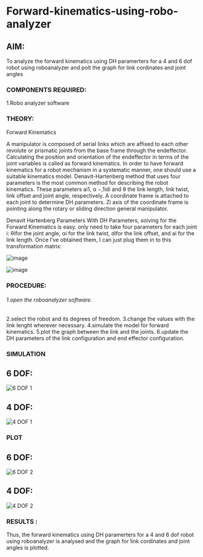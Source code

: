 # Forward-kinematics-using-robo-analyzer

## AIM: 
To analyze the forward kinematics using DH paramerters for a 4 and 6 dof robot using roboanalyzer and polt the graph for link cordinates and joint angles
### COMPONENTS REQUIRED:
1.Robo analyzer software  


### THEORY: 
  
Forward Kinematics

A manipulator is composed of serial links which are affixed to each other revolute or prismatic joints from the base frame through the endeffector. 
Calculating the position and orientation of the endeffector in terms of the joint variables is called as forward kinematics. 
In order to have forward kinematics for a robot mechanism in a systematic manner, one should use a suitable kinematics model. 
Denavit-Hartenberg method that uses four parameters is the most common method for describing the robot kinematics. 
These parameters ai1, α −,1idi and θ the link length, link twist, link offset and joint angle, respectively. 
A coordinate frame is attached to each joint to determine DH parameters. Zi axis of the coordinate frame is pointing along the rotary or sliding direction general manipulator.

Denavit Hartenberg Parameters
With DH Parameters, solving for the Forward Kinematics is easy.  only need to take four parameters for each joint 
i: θifor the joint angle, 
αi for the link twist, 
difor the link offset, and 
ai for the link length. Once I’ve obtained them, I can just plug them in to this transformation matrix:


![image](https://user-images.githubusercontent.com/36288975/170172719-ed7befc9-2894-4344-bfd5-be831bb05308.png)

 ![image](https://user-images.githubusercontent.com/36288975/170172766-b8aeb788-7fd7-4de7-b340-f04656707ebd.png)

 

### PROCEDURE:
###### 1.open the roboanalyzer software.
2.select the robot and its degrees of freedom.
3.change the values with the link lenght wherever necessary.
4.simulate the model for forward kinematics.
5.plot the graph between the link and the joints.
6.update the DH parameters of the link configuration and end effector configuration.




### SIMULATION 
 ## 6 DOF:
 ![6 DOF 1](https://github.com/IamShakthi/Forward-kinematics-using-robot-analyzer/assets/117913445/7d2df985-2ad2-4494-be74-4272537f9d4c)

 
 ## 4 DOF:
 ![4 DOF 1](https://github.com/IamShakthi/Forward-kinematics-using-robot-analyzer/assets/117913445/6edc6e24-c5e3-483e-a5ac-7e81df62424c)

 
 
 ### PLOT 
   ## 6 DOF:
 ![6 DOF 2](https://github.com/IamShakthi/Forward-kinematics-using-robot-analyzer/assets/117913445/7621be9a-4679-4dec-a77e-1d28e172ac34)

 
 ## 4 DOF: 
 ![4 DOF 2](https://github.com/IamShakthi/Forward-kinematics-using-robot-analyzer/assets/117913445/1eb94096-826b-4c5f-b69d-a79e9556227d)

 
 
 
 
 
### RESULTS :  
 Thus, the forward kinematics using DH paramerters for a 4 and 6 dof robot using roboanalyzer is analysed and the graph for link cordinates and joint angles is plotted.
